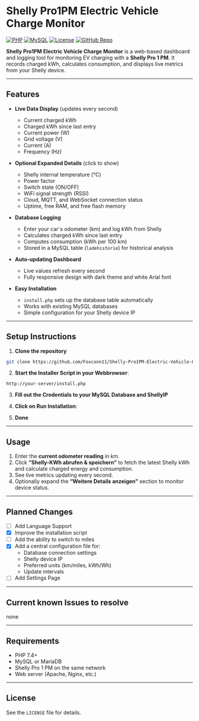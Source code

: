 # Shelly Pro1PM Electric Vehicle Charge Monitor

[![PHP](https://img.shields.io/badge/PHP-7.4%2B-blue)](https://www.php.net/)
[![MySQL](https://img.shields.io/badge/MySQL-5.7%2B-blue)](https://www.mysql.com/)
[![License](https://img.shields.io/badge/License-Custom-lightgrey)](LICENSE)
[![GitHub Repo](https://img.shields.io/badge/GitHub-Foxconn11-blue?logo=github)](https://github.com/Foxconn11/Shelly-Pro1PM-Electric-Vehicle-Charge-Monitor)

**Shelly Pro1PM Electric Vehicle Charge Monitor** is a web-based dashboard and logging tool for monitoring EV charging with a **Shelly Pro 1 PM**. It records charged kWh, calculates consumption, and displays live metrics from your Shelly device.

---

## Features

- **Live Data Display** (updates every second)
  - Current charged kWh
  - Charged kWh since last entry
  - Current power (W)
  - Grid voltage (V)
  - Current (A)
  - Frequency (Hz)

- **Optional Expanded Details** (click to show)
  - Shelly internal temperature (°C)
  - Power factor
  - Switch state (ON/OFF)
  - WiFi signal strength (RSSI)
  - Cloud, MQTT, and WebSocket connection status
  - Uptime, free RAM, and free flash memory

- **Database Logging**
  - Enter your car´s odometer (km) and log kWh from Shelly
  - Calculates charged kWh since last entry
  - Computes consumption (kWh per 100 km)
  - Stored in a MySQL table (`ladehistorie`) for historical analysis

- **Auto-updating Dashboard**
  - Live values refresh every second
  - Fully responsive design with dark theme and white Arial font

- **Easy Installation**
  - `install.php` sets up the database table automatically
  - Works with existing MySQL databases
  - Simple configuration for your Shelly device IP

---


## Setup Instructions

1. **Clone the repository**

```bash
git clone https://github.com/Foxconn11/Shelly-Pro1PM-Electric-Vehicle-Charge-Monitor
```

2. **Start the Installer Script in your Webbrowser**:

```
http://your-server/install.php
```

3. **Fill out the Credentials to your MySQL Database and ShellyIP**

4. **Click on Run Installation**:

5. **Done**


---

## Usage

1. Enter the **current odometer reading** in km.
2. Click **“Shelly-KWh abrufen & speichern”** to fetch the latest Shelly kWh and calculate charged energy and consumption.
3. See live metrics updating every second.
4. Optionally expand the **“Weitere Details anzeigen”** section to monitor device status.

---

## Planned Changes

- [ ] Add Language Support
- [x] Improve the installation script
- [ ] Add the ability to switch to miles
- [x] Add a central configuration file for:
    - Database connection settings
    - Shelly device IP
    - Preferred units (km/miles, kWh/Wh)
    - Update intervals
- [ ] Add Settings Page

---

## Current known Issues to resolve

none

---

## Requirements

- PHP 7.4+
- MySQL or MariaDB
- Shelly Pro 1 PM on the same network
- Web server (Apache, Nginx, etc.)

---

## License

See the `LICENSE` file for details.



